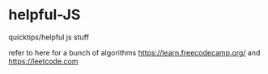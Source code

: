 # helpful-JS
quicktips/helpful js stuff

refer to here for a bunch of algorithms https://learn.freecodecamp.org/ and https://leetcode.com

